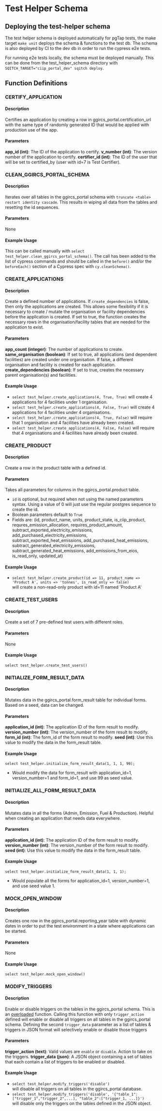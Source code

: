 # Test Helper Schema

## Deploying the test-helper schema

The test helper schema is deployed automatically for pgTap tests, the make target `make unit` deploys the schema & functions to the test db. The schema is also deployed by CI to the dev db in order to run the cypress e2e tests.

For running e2e tests locally, the schema must be deployed manually. This can be done from the test_helper_schema directory with `SQITCH_TARGET="ciip_portal_dev" sqitch deploy`.

## Function Definitions

### CERTIFY_APPLICATION

#### Description
Certifies an application by creating a row in ggircs_portal.certification_url with the same type of randomly generated ID that would be applied with production use of the app.

#### Parameters
**app_id (int)**: The ID of the application to certify.
**v_number (int)**: The version number of the application to certify.
**certifier_id (int)**: The ID of the user that will be set to certified_by (user with id=7 is Test Certifier).


### CLEAN_GGIRCS_PORTAL_SCHEMA

#### Description
Iterates over all tables in the ggircs_portal schema with `truncate <table> restart identity cascade`. This results in wiping all data from the tables and resetting the id sequences.

#### Parameters
None

#### Example Usage
This can be called manually with `select test_helper.clean_ggircs_portal_schema()`.
The call has been added to the list of cypress commands and should be called in the `before()` and/or the `beforeEach()` section of a Cypress spec with `cy.cleanSchema()`.


### CREATE_APPLICATIONS

#### Description
Create a defined number of applications. If `create_dependencies` is false, then only the applications are created. This allows some flexibility if it is necessary to create / mutate the organisation or facility dependencies before the application is created. If set to true, the function creates the necessary rows in the organisation/facility tables that are needed for the application to exist.

#### Parameters
**app_count (integer)**: The number of applications to create.
**same_organisation (boolean)**: If set to true, all applications (and dependent facilities) are created under one organisation. If false, a different organisation and facility is created for each application.
**create_dependencies (boolean)**: If set to true, creates the necessary parent organisation(s) and facilities.

#### Example Usage

- `select test_helper.create_applications(4, True, True)`
  will create 4 applications for 4 facilities under 1 organisation.
- `select test_helper.create_applications(4, False, True)`
  will create 4 applications for 4 facilities under 4 organisations.
- `select test_helper.create_applications(4, True, False)`
  will require that 1 organisation and 4 facilities have already been created.
- `select test_helper.create_applications(4, False, False)`
  will require that 4 organisations and 4 facilities have already been created.


### CREATE_PRODUCT

#### Description
Create a row in the product table with a defined id.

#### Parameters
Takes all parameters for columns in the ggircs_portal.product table.
- `id` is optional, but required when not using the named parameters syntax. Using a value of 0 will just use the regular postgres sequence to create the id.
- Boolean parameters default to `True`
- Fields are: (id, product_name, units, product_state, is_ciip_product, requres_emission_allocation, requires_product_amount, subtract_exported_electricity_emissions, add_purchased_electricity_emissions, subtract_exported_heat_emissions, add_purchased_heat_emissions, subtract_generated_electricity_emissions, subtract_generated_heat_emissions, add_emissions_from_eios, is_read_only, updated_at)

#### Example Usage
- `select test_helper.create_product(id => 11, product_name => 'Product A', units => 'tonnes', is_read_only => false)`
  <br> will create a non-read-only product with id=11 named 'Product A'


### CREATE_TEST_USERS

#### Description
Create a set of 7 pre-defined test users with different roles.

#### Parameters
None

#### Example Usage
`select test_helper.create_test_users()`


### INITIALIZE_FORM_RESULT_DATA

#### Description
Mutates data in the ggircs_portal.form_result table for individual forms. Based on a seed, data can be changed.

#### Parameters
**application_id (int)**: The application ID of the form result to modify.
**version_number (int)**: The version_number of the form result to modify.
**form_id (int)**: The form_id of the form result to modify.
**seed (int)**: Use this value to modify the data in the form_result table.

#### Example Usage
`select test_helper.initialize_form_result_data(1, 1, 1, 99);`
- Would modify the data for form_result with application_id=1, version_number=1 and form_id=1, and use 99 as seed value.


### INITIALIZE_ALL_FORM_RESULT_DATA

#### Description
Mutates data in all the forms (Admin, Emission, Fuel & Production). Helpful when creating an application that needs data everywhere.

#### Parameters
**application_id (int)**: The application ID of the form result to modify.
**version_number (int)**: The version_number of the form result to modify.
**seed (int)**: Use this value to modify the data in the form_result table.

#### Example Usage
`select test_helper.initialize_form_result_data(1, 1, 1);`
- Would populate all the forms for application_id=1, version_number=1, and use seed value 1.


### MOCK_OPEN_WINDOW

#### Description
Creates one row in the ggircs_portal.reporting_year table with dynamic dates in order to put the test environment in a state where applications can be started.

#### Parameters
None

#### Example Usage
`select test_helper.mock_open_window()`


### MODIFY_TRIGGERS

#### Description
Enable or disable triggers on the tables in the ggircs_portal schema. This is an [overloaded](https://www.postgresql.org/docs/8.2/xfunc-overload.html) function. Calling this function with only `trigger_action` defined will enable or disable all triggers on all tables in the ggircs_portal schema. Defining the second `trigger_data` parameter as a list of tables & triggers in JSON format will selectively enable or disable those triggers

#### Parameters
**trigger_action (text)**: Valid values are `enable` or `disable`. Action to take on the triggers.
**trigger_data (json)**: A JSON object containing a set of tables that each contain a list of triggers to be enabled or disabled.

#### Example Usage
- `select test_helper.modify_triggers('disable')` <br> will disable all triggers on all tables in the ggircs_portal database.
- `select test_helper.modify_triggers('disable', '{"table_1":["trigger_1","trigger_2",...], "table_2":["trigger_1, ...]}')` <br> will disable only the triggers on the tables defined in the JSON object.
